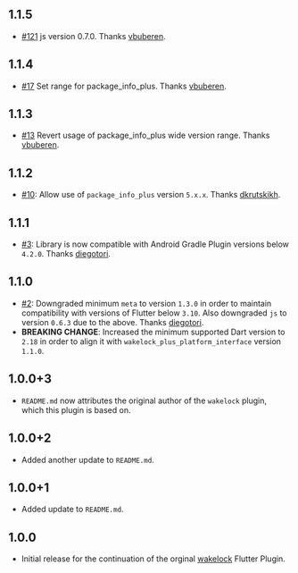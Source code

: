 ## 1.1.5
* [#121](https://github.com/fluttercommunity/wakelock_plus/pull/21) js version 0.7.0. Thanks [vbuberen](https://github.com/diegotori).

## 1.1.4
* [#17](https://github.com/fluttercommunity/wakelock_plus/pull/17) Set range for package_info_plus. Thanks [vbuberen](https://github.com/vbuberen).

## 1.1.3
* [#13](https://github.com/fluttercommunity/wakelock_plus/pull/13) Revert usage of package_info_plus wide version range. Thanks [vbuberen](https://github.com/vbuberen).

## 1.1.2
* [#10](https://github.com/fluttercommunity/wakelock_plus/pull/10): Allow use of `package_info_plus` version `5.x.x`. Thanks [dkrutskikh](https://github.com/dkrutskikh).

## 1.1.1
* [#3](https://github.com/fluttercommunity/wakelock_plus/pull/3): Library is now compatible with Android Gradle Plugin versions below `4.2.0`. Thanks [diegotori](https://github.com/diegotori).

## 1.1.0

* [#2](https://github.com/fluttercommunity/wakelock_plus/pull/2): Downgraded minimum `meta` to version `1.3.0` in order to maintain compatibility with versions of Flutter below `3.10`. 
  Also downgraded `js` to version `0.6.3` due to the above. Thanks [diegotori](https://github.com/diegotori).
* **BREAKING CHANGE**: Increased the minimum supported Dart version to `2.18` in order to align it with `wakelock_plus_platform_interface` version `1.1.0`.

## 1.0.0+3

* `README.md` now attributes the original author of the `wakelock` plugin, which this plugin is based on.

## 1.0.0+2

* Added another update to `README.md`.

## 1.0.0+1

* Added update to `README.md`.

## 1.0.0

* Initial release for the continuation of the orginal [wakelock](https://pub.dev/packages/wakelock) Flutter Plugin. 

